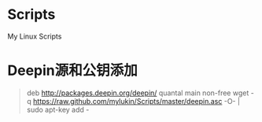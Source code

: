 Scripts
=======

My Linux Scripts


Deepin源和公钥添加
=======

> deb http://packages.deepin.org/deepin/ quantal main non-free
> wget -q https://raw.github.com/mylukin/Scripts/master/deepin.asc -O- | sudo apt-key add -
